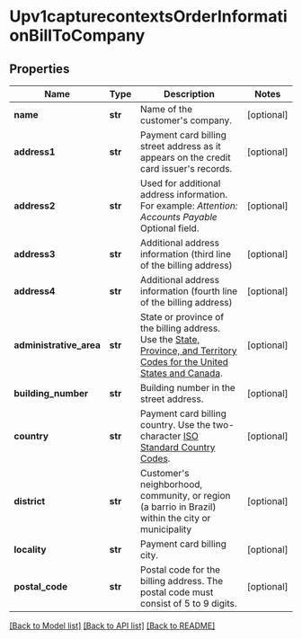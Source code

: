 # Upv1capturecontextsOrderInformationBillToCompany

## Properties
Name | Type | Description | Notes
------------ | ------------- | ------------- | -------------
**name** | **str** | Name of the customer&#39;s company. | [optional] 
**address1** | **str** | Payment card billing street address as it appears on the credit card issuer&#39;s records.  | [optional] 
**address2** | **str** | Used for additional address information. For example: _Attention: Accounts Payable_ Optional field.  | [optional] 
**address3** | **str** | Additional address information (third line of the billing address) | [optional] 
**address4** | **str** | Additional address information (fourth line of the billing address)  | [optional] 
**administrative_area** | **str** | State or province of the billing address. Use the [State, Province, and Territory Codes for the United States and Canada](https://developer.cybersource.com/library/documentation/sbc/quickref/states_and_provinces.pdf).  | [optional] 
**building_number** | **str** | Building number in the street address.  | [optional] 
**country** | **str** | Payment card billing country. Use the two-character [ISO Standard Country Codes](http://apps.cybersource.com/library/documentation/sbc/quickref/countries_alpha_list.pdf).  | [optional] 
**district** | **str** | Customer&#39;s neighborhood, community, or region (a barrio in Brazil) within the city or municipality  | [optional] 
**locality** | **str** | Payment card billing city.  | [optional] 
**postal_code** | **str** | Postal code for the billing address. The postal code must consist of 5 to 9 digits.  | [optional] 

[[Back to Model list]](../README.md#documentation-for-models) [[Back to API list]](../README.md#documentation-for-api-endpoints) [[Back to README]](../README.md)


